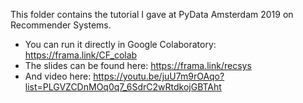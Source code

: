 This folder contains the tutorial I gave at PyData Amsterdam 2019 on Recommender Systems. 

- You can run it directly in Google Colaboratory: https://frama.link/CF_colab
- The slides can be found here: https://frama.link/recsys
- And video here: https://youtu.be/juU7m9rOAqo?list=PLGVZCDnMOq0q7_6SdrC2wRtdkojGBTAht
